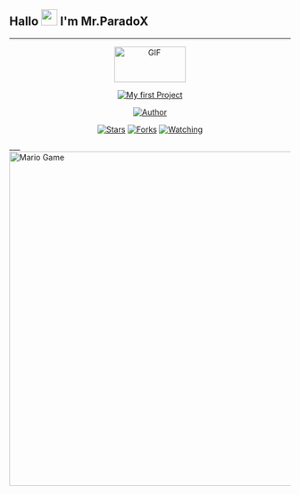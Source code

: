 ## Hallo <img src="https://github.com/TheDudeThatCode/TheDudeThatCode/blob/master/Assets/Hi.gif" width="29px"> I'm Mr.ParadoX
___
<p align="center">
<a href="https://github.com/Mr-ParadoX13">
<img src="https://64.media.tumblr.com/tumblr_lddevyn9ro1qfw3mwo1_500.gifv"alt="GIF" width="128" height="64"/>
</a>
</p>
<p align="center">
<a href="#"><img title="My first Project" src="https://img.shields.io/badge/-My%20first%20Project-blue?style=for-the-badge"></a>
</p>
<p align="center">
<a href="https://github.com/Mr-ParadoX"><img title="Author" src="https://img.shields.io/badge/Author-Mr--ParadoX-blue?style=for-the-badge&logo=github"></a>
</p>
<p align="center">
<a href="https://github.com/Mr-ParadoX13/firstProject/stargazers/"><img title="Stars" src="https://img.shields.io/github/stars/Mr-Paradox13/firstProject?color=red&style=flat-square"></a>
<a href="https://github.com/Mr-ParadoX/network/members"><img title="Forks" src="https://img.shields.io/github/forks/Mr-Paradox13/firstProject"></a>
<a href="https://github.com/Mr-ParadoX/firstProject/watchers"><img title="Watching" src="https://img.shields.io/github/watchers/Mr-Paradox13/firstProject?label=Watchers&color=blue&style=flat-square"></a>
</p>
___
<img src="https://github.com/TheDudeThatCode/TheDudeThatCode/blob/master/Assets/Mario_Gameplay.gif" alt="Mario Game" width="600" />
